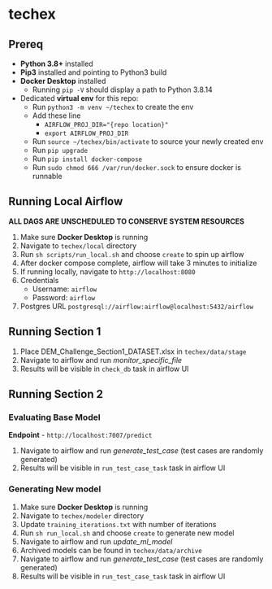 # techex

## Prereq
- **Python 3.8+** installed
- **Pip3** installed and pointing to Python3 build
- **Docker Desktop** installed
    - Running `pip -V` should display a path to Python 3.8.14
- Dedicated **virtual env** for this repo:
    - Run `python3 -m venv ~/techex` to create the env
    - Add these line
      - `AIRFLOW_PROJ_DIR="{repo location}"`
      - `export AIRFLOW_PROJ_DIR`
    - Run `source ~/techex/bin/activate` to source your newly created env
    - Run `pip upgrade`
    - Run `pip install docker-compose`
    - Run `sudo chmod 666 /var/run/docker.sock` to ensure docker is runnable



## Running Local Airflow
**ALL DAGS ARE UNSCHEDULED TO CONSERVE SYSTEM RESOURCES**
1. Make sure **Docker Desktop** is running
2. Navigate to `techex/local` directory
3. Run `sh scripts/run_local.sh` and choose `create` to spin up airflow<br/>
4. After docker compose complete, airflow will take 3 minutes to initialize
5. If running locally, navigate to `http://localhost:8080`
6. Credentials
   - Username: `airflow`
   - Password: `airflow`
7. Postgres URL `postgresql://airflow:airflow@localhost:5432/airflow`


## Running Section 1

1. Place DEM_Challenge_Section1_DATASET.xlsx in `techex/data/stage`
2. Navigate to airflow and run *monitor_specific_file*
3. Results will be visible in `check_db` task in airflow UI

## Running Section 2

### Evaluating Base Model
**Endpoint** - `http://localhost:7007/predict`
1. Navigate to airflow and run *generate_test_case* (test cases are randomly generated)
2. Results will be visible in `run_test_case_task` task in airflow UI

### Generating New model

1. Make sure **Docker Desktop** is running
2. Navigate to `techex/modeler` directory
3. Update `training_iterations.txt` with number of iterations
4. Run `sh run_local.sh` and choose `create` to generate new model<br/>
5. Navigate to airflow and run *update_ml_model*
6. Archived models can be found in `techex/data/archive`
7. Navigate to airflow and run *generate_test_case* (test cases are randomly generated)
8. Results will be visible in `run_test_case_task` task in airflow UI

